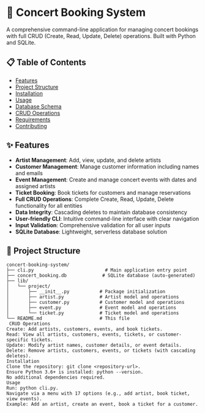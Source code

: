 # 🎵 Concert Booking System

A comprehensive command-line application for managing concert bookings with full CRUD (Create, Read, Update, Delete) operations. Built with Python and SQLite.

## 📋 Table of Contents

- [Features](#features)
- [Project Structure](#project-structure)
- [Installation](#installation)
- [Usage](#usage)
- [Database Schema](#database-schema)
- [CRUD Operations](#crud-operations)
- [Requirements](#requirements)
- [Contributing](#contributing)

## ✨ Features

- **Artist Management**: Add, view, update, and delete artists
- **Customer Management**: Manage customer information including names and emails
- **Event Management**: Create and manage concert events with dates and assigned artists
- **Ticket Booking**: Book tickets for customers and manage reservations
- **Full CRUD Operations**: Complete Create, Read, Update, Delete functionality for all entities
- **Data Integrity**: Cascading deletes to maintain database consistency
- **User-friendly CLI**: Intuitive command-line interface with clear navigation
- **Input Validation**: Comprehensive validation for all user inputs
- **SQLite Database**: Lightweight, serverless database solution

## 📁 Project Structure

```
concert-booking-system/
├── cli.py                          # Main application entry point
├── concert_booking.db             # SQLite database (auto-generated)
├── lib/
│   └── project/
│       ├── __init__.py           # Package initialization
│       ├── artist.py             # Artist model and operations
│       ├── customer.py           # Customer model and operations
│       ├── event.py              # Event model and operations
│       └── ticket.py             # Ticket model and operations
└── README.md                     # This file
 CRUD Operations
Create: Add artists, customers, events, and book tickets.
Read: View all artists, customers, events, tickets, or customer-specific tickets.
Update: Modify artist names, customer details, or event details.
Delete: Remove artists, customers, events, or tickets (with cascading deletes).
Installation
Clone the repository: git clone <repository-url>.
Ensure Python 3.6+ is installed: python --version.
No additional dependencies required.
Usage
Run: python cli.py.
Navigate via a menu with 17 options (e.g., add artist, book ticket, view events).
Example: Add an artist, create an event, book a ticket for a customer.